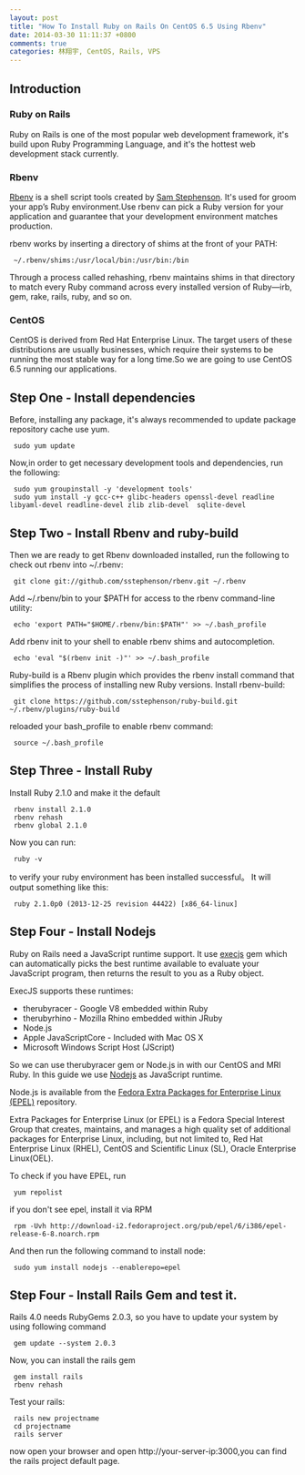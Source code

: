 ```yaml
---
layout: post
title: "How To Install Ruby on Rails On CentOS 6.5 Using Rbenv"
date: 2014-03-30 11:11:37 +0800
comments: true
categories: 林翔宇, CentOS, Rails, VPS
---
```



## Introduction

### Ruby on Rails

Ruby on Rails is one of the most popular web development framework, it's build upon  Ruby Programming Language, and it's the hottest web development stack currently.

### Rbenv

[Rbenv](https://github.com/sstephenson/rbenv) is a shell script tools created by [Sam Stephenson](http://sstephenson.us/). It's used for groom your app’s Ruby environment.Use rbenv can pick a Ruby version for your application and guarantee that your development environment matches production.

rbenv works by inserting a directory of shims at the front of your PATH:

     ~/.rbenv/shims:/usr/local/bin:/usr/bin:/bin
    
Through a process called rehashing, rbenv maintains shims in that directory to match every Ruby command across every installed version of Ruby—irb, gem, rake, rails, ruby, and so on.

### CentOS

CentOS is derived from  Red Hat Enterprise Linux. The target users of these distributions are usually businesses, which require their systems to be running the most stable way for a long time.So we are going to use  CentOS 6.5 running our applications.

## Step One - Install dependencies

Before, installing any package, it's always recommended to update package repository cache use yum.

     sudo yum update
    
Now,in order to get necessary development tools and dependencies, run the following:

     sudo yum groupinstall -y 'development tools'
     sudo yum install -y gcc-c++ glibc-headers openssl-devel readline libyaml-devel readline-devel zlib zlib-devel  sqlite-devel  


## Step Two - Install Rbenv and ruby-build


Then we are ready to get Rbenv downloaded installed, run the following to check out rbenv into ~/.rbenv:

     git clone git://github.com/sstephenson/rbenv.git ~/.rbenv
    
Add ~/.rbenv/bin to your $PATH for access to the rbenv command-line utility:

     echo 'export PATH="$HOME/.rbenv/bin:$PATH"' >> ~/.bash_profile
    
Add rbenv init to your shell to enable rbenv shims and autocompletion.
    
     echo 'eval "$(rbenv init -)"' >> ~/.bash_profile
    
Ruby-build is a Rbenv plugin which provides the rbenv install command that simplifies the process of installing new Ruby versions. Install rbenv-build:

     git clone https://github.com/sstephenson/ruby-build.git ~/.rbenv/plugins/ruby-build
    
reloaded your bash_profile to enable rbenv command:

     source ~/.bash_profile

## Step Three - Install Ruby

Install Ruby 2.1.0 and make it the default

     rbenv install 2.1.0
     rbenv rehash
     rbenv global 2.1.0
    
Now you can run:

     ruby -v
    
to verify your ruby environment has been installed successful。 It will output something like this:

     ruby 2.1.0p0 (2013-12-25 revision 44422) [x86_64-linux]
    
## Step Four - Install Nodejs

Ruby on Rails need a JavaScript runtime support. It use [execjs](https://github.com/sstephenson/execjs) gem which can automatically picks the best runtime available to evaluate your JavaScript program, then returns the result to you as a Ruby object.

ExecJS supports these runtimes:

- therubyracer - Google V8 embedded within Ruby
- therubyrhino - Mozilla Rhino embedded within JRuby
- Node.js
- Apple JavaScriptCore - Included with Mac OS X
- Microsoft Windows Script Host (JScript)
    
So we can use therubyracer gem or  Node.js in with our CentOS and MRI Ruby. In this guide we use [Nodejs](http://nodejs.org/) as JavaScript runtime.

Node.js is available from the [Fedora Extra Packages for Enterprise Linux (EPEL)](https://fedoraproject.org/wiki/EPEL) repository.

Extra Packages for Enterprise Linux (or EPEL) is a Fedora Special Interest Group that creates, maintains, and manages a high quality set of additional packages for Enterprise Linux, including, but not limited to, Red Hat Enterprise Linux (RHEL), CentOS and Scientific Linux (SL), Oracle Enterprise Linux(OEL).

To check if you have EPEL, run

     yum repolist

if you don't see epel, install it via RPM

     rpm -Uvh http://download-i2.fedoraproject.org/pub/epel/6/i386/epel-release-6-8.noarch.rpm
    
And then run the following command to install node:
    
     sudo yum install nodejs --enablerepo=epel
    

    
## Step Four - Install Rails Gem and test it.


 Rails 4.0 needs RubyGems 2.0.3, so you have to update your system by using following command

     gem update --system 2.0.3
    
Now, you can install the rails gem

     gem install rails
     rbenv rehash
    
Test your rails:

     rails new projectname
     cd projectname
     rails server
    
now open your browser and open http://your-server-ip:3000,you can find the rails project default page.
    




